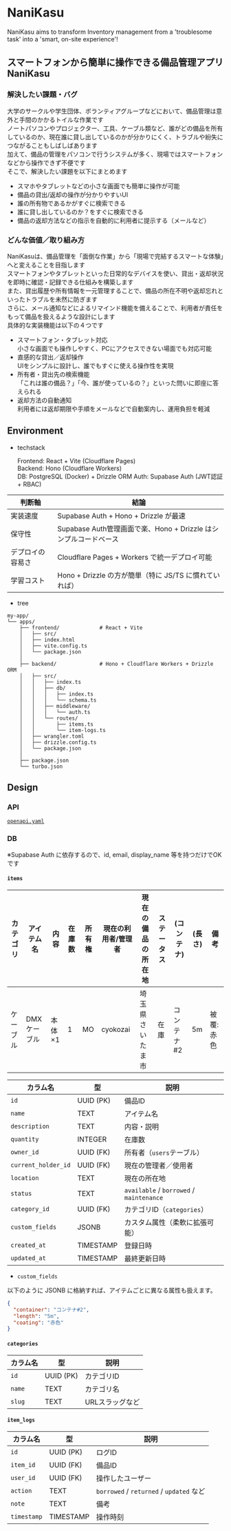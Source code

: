 # NaniKasu

NaniKasu aims to transform Inventory management from a 'troublesome task' into a 'smart, on-site experience'!

## スマートフォンから簡単に操作できる備品管理アプリ NaniKasu

### 解決したい課題・バグ  

大学のサークルや学生団体、ボランティアグループなどにおいて、備品管理は意外と手間のかかるトイルな作業です  
ノートパソコンやプロジェクター、工具、ケーブル類など、誰がどの備品を所有しているのか、現在誰に貸し出しているのかが分かりにくく、トラブルや紛失につながることもしばしばあります  
加えて、備品の管理をパソコンで行うシステムが多く、現場ではスマートフォンなどから操作できず不便です  
そこで、解決したい課題を以下にまとめます  

- スマホやタブレットなどの小さな画面でも簡単に操作が可能
- 備品の貸出/返却の操作が分かりやすいUI
- 誰の所有物であるかがすぐに検索できる
- 誰に貸し出しているのか？をすぐに検索できる
- 備品の返却方法などの指示を自動的に利用者に提示する（メールなど）

### どんな価値／取り組み方  

NaniKasuは、備品管理を「面倒な作業」から「現場で完結するスマートな体験」へと変えることを目指します  
スマートフォンやタブレットといった日常的なデバイスを使い、貸出・返却状況を即時に確認・記録できる仕組みを構築します  
また、貸出履歴や所有情報を一元管理することで、備品の所在不明や返却忘れといったトラブルを未然に防ぎます  
さらに、メール通知などによるリマインド機能を備えることで、利用者が責任をもって備品を扱えるような設計にします  
具体的な実装機能は以下の４つです  

- スマートフォン・タブレット対応  
  小さな画面でも操作しやすく、PCにアクセスできない場面でも対応可能
- 直感的な貸出／返却操作  
  UIをシンプルに設計し、誰でもすぐに使える操作性を実現
- 所有者・貸出先の検索機能  
  「これは誰の備品？」「今、誰が使っているの？」といった問いに即座に答えられる
- 返却方法の自動通知  
  利用者には返却期限や手順をメールなどで自動案内し、運用負担を軽減

## Environment

- techstack

    Frontend: React + Vite (Cloudflare Pages)  
    Backend: Hono (Cloudflare Workers)  
    DB: PostgreSQL (Docker) + Drizzle ORM
    Auth: Supabase Auth (JWT認証 + RBAC)  

| 判断軸      | 結論                                   |
| -------- | ------------------------------------ |
| 実装速度     | Supabase Auth + Hono + Drizzle が最速    |
| 保守性      | Supabase Auth管理画面で楽、Hono + Drizzle はシンプルコードベース |
| デプロイの容易さ | Cloudflare Pages + Workers で統一デプロイ可能 |
| 学習コスト    | Hono + Drizzle の方が簡単（特に JS/TS に慣れていれば）  |

- tree

```planetext
my-app/
└── apps/
    ├── frontend/             # React + Vite
    │   ├── src/
    │   ├── index.html
    │   ├── vite.config.ts
    │   └── package.json
    │
    ├── backend/              # Hono + Cloudflare Workers + Drizzle ORM
    │   ├── src/
    │   │   ├── index.ts
    │   │   ├── db/
    │   │   │   ├── index.ts
    │   │   │   └── schema.ts
    │   │   ├── middleware/
    │   │   │   └── auth.ts
    │   │   └── routes/
    │   │       ├── items.ts
    │   │       └── item-logs.ts
    │   ├── wrangler.toml
    │   ├── drizzle.config.ts
    │   └── package.json
    │
    ├── package.json
    └── turbo.json
```

## Design

### API

[`openapi.yaml`](apps/openapi.yaml)

### DB



※Supabase Auth に依存するので、id, email, display_name 等を持つだけでOKです

#### `items`

| カテゴリ | アイテム名  | 内容   | 在庫数 | 所有権 | 現在の利用者/管理者 | 現在の備品の所在地 | ステータス | (コンテナ) | (長さ) | 備考       |
| -------- | ----------- | ------ | ------ | ------ | ------------------- | ------------------ | ---------- | ---------- | ------ | ---------- |
| ケーブル | DMXケーブル | 本体×1 | 1      | MO     | cyokozai            | 埼玉県さいたま市   | 在庫       | コンテナ#2 | 5m     | 被覆: 赤色 |

| カラム名                | 型         | 説明                                       |
| ------------------- | --------- | ---------------------------------------- |
| `id`                | UUID (PK) | 備品ID                                     |
| `name`              | TEXT      | アイテム名                                    |
| `description`       | TEXT      | 内容・説明                                    |
| `quantity`          | INTEGER   | 在庫数                                      |
| `owner_id`          | UUID (FK) | 所有者（`users`テーブル）                         |
| `current_holder_id` | UUID (FK) | 現在の管理者／使用者                               |
| `location`          | TEXT      | 現在の所在地                                   |
| `status`            | TEXT      | `available` / `borrowed` / `maintenance` |
| `category_id`       | UUID (FK) | カテゴリID（`categories`）                     |
| `custom_fields`     | JSONB     | カスタム属性（柔軟に拡張可能）                          |
| `created_at`        | TIMESTAMP | 登録日時                                     |
| `updated_at`        | TIMESTAMP | 最終更新日時                                   |

- `custom_fields`

以下のように JSONB に格納すれば、アイテムごとに異なる属性も扱えます。

```json
{
  "container": "コンテナ#2",
  "length": "5m",
  "coating": "赤色"
}
```

#### `categories`

| カラム名   | 型         | 説明        |
| ------ | --------- | --------- |
| `id`   | UUID (PK) | カテゴリID    |
| `name` | TEXT      | カテゴリ名     |
| `slug` | TEXT      | URLスラッグなど |

#### `item_logs`

| カラム名        | 型         | 説明                                     |
| ----------- | --------- | -------------------------------------- |
| `id`        | UUID (PK) | ログID                                   |
| `item_id`   | UUID (FK) | 備品ID                                   |
| `user_id`   | UUID (FK) | 操作したユーザー                               |
| `action`    | TEXT      | `borrowed` / `returned` / `updated` など |
| `note`      | TEXT      | 備考                                     |
| `timestamp` | TIMESTAMP | 操作時刻                                   |
